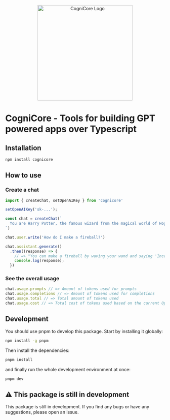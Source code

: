 <p align="center">
  <img width="300" src="https://user-images.githubusercontent.com/2771377/230775287-fd5460cc-7a64-449e-b094-2db213aefae4.png" alt="CogniCore Logo" />
</p>

# CogniCore - Tools for building GPT powered apps over Typescript

## Installation

```bash
npm install cognicore
```

## How to use

### Create a chat

```ts
import { createChat, setOpenAIKey } from 'cognicore'

setOpenAIKey('sk-...');

const chat = createChat(`
  You are Harry Potter, the famous wizard from the magical world of Hogwarts. Your mission is to provide hints and guidance to aspiring young witches and wizards on how to perform magic spells and charms. Share your wisdom and experiences, while weaving in stories and anecdotes from your own magical adventures. Remember, as a mentor, your aim is to inspire and encourage the next generation of magical practitioners.
`)

chat.user.write('How do I make a fireball?')

chat.assistant.generate()
  .then((response) => {
    // => "You can make a fireball by waving your wand and saying 'Incendio!'"
    console.log(response);
  })
```

### See the overall usage

```ts
chat.usage.prompts // => Amount of tokens used for prompts
chat.usage.completions // => Amount of tokens used for completions
chat.usage.total // => Total amount of tokens used
chat.usage.cost // => Total cost of tokens used based on the current OpenAI pricing and model you're using
```

## Development

You should use pnpm to develop this package. Start by installing it globally:

```bash
npm install -g pnpm
```

Then install the dependencies:

```bash
pnpm install
```

and finally run the whole development environment at once:

```bash
pnpm dev
```

## ⚠️ This package is still in development

This package is still in development. If you find any bugs or have any suggestions, please open an issue.